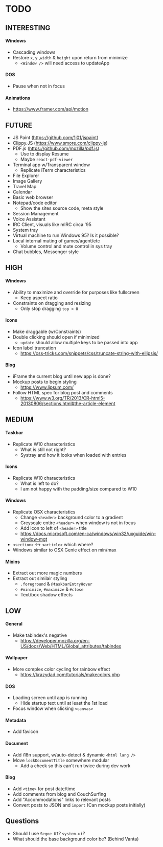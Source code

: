 # TODO

## INTERESTING

#### Windows

- Cascading windows
- Restore `x`, `y` ,`width` & `height` upon return from minimize
  - `<Window />` will need access to updateApp

#### DOS

- Pause when not in focus

#### Animations

- https://www.framer.com/api/motion

## FUTURE

- JS Paint (https://github.com/1j01/jspaint)
- Clippy.JS (https://www.smore.com/clippy-js)
- PDF.js (https://github.com/mozilla/pdf.js)
  - Use to display Resume
  - Maybe `react-pdf-viewer`
- Terminal app w/Transparent window
  - Replicate iTerm characteristics
- File Explorer
- Image Gallery
- Travel Map
- Calendar
- Basic web browser
- Notepad/code editor
  - Show the sites source code, meta style
- Session Management
- Voice Assistant
- IRC Client, visuals like mIRC circa '95
- System tray
- Virtual machine to run Windows 95? Is it possible?
- Local internal muting of games/agent/etc
  - Volume control and mute control in sys tray
- Chat bubbles, Messenger style

## HIGH

#### Windows

- Ability to maximize and override for purposes like fullscreen
  - Keep aspect ratio
- Constraints on dragging and resizing
  - Only stop dragging `top < 0`

#### Icons

- Make draggable (w/Constraints)
- Double clicking should open if minimized
  - `update` should allow multiple keys to be passed into app
- Icon label truncation
  - https://css-tricks.com/snippets/css/truncate-string-with-ellipsis/

#### Blog

- iFrame the current blog until new app is done?
- Mockup posts to begin styling
  - https://www.lipsum.com/
- Follow HTML spec for blog post and comments
  - https://www.w3.org/TR/2013/CR-html5-20130806/sections.html#the-article-element

## MEDIUM

#### Taskbar

- Replicate W10 characteristics
  - What is still not right?
  - Systray and how it looks when loaded with entries

#### Icons

- Replicate W10 characteristics
  - What is left to do?
  - I am not happy with the padding/size compared to W10

#### Windows

- Replicate OSX characteristics
  - Change `<header>` background color to a gradient
  - Greyscale entire `<header>` when window is not in focus
  - Add icon to left of `<header>` title
  - https://docs.microsoft.com/en-ca/windows/win32/uxguide/win-window-mgt
- `<section>` <-> `<article>` which where?
- Windows similar to OSX Genie effect on min/max

#### Mixins

- Extract out more magic numbers
- Extract out similair styling
  - `.foreground` & `@taskbarEntryHover`
  - `#minimize`, `#maximize` & `#close`
  - Text/box shadow effects

## LOW

#### General

- Make tabindex's negative
  - https://developer.mozilla.org/en-US/docs/Web/HTML/Global_attributes/tabindex

#### Wallpaper

- More complex color cycling for rainbow effect
  - https://krazydad.com/tutorials/makecolors.php

#### DOS

- Loading screen until app is running
  - Hide startup text until at least the 1st load
- Focus window when clicking `<canvas>`

#### Metadata

- Add favicon

#### Document

- Add i18n support, w/auto-detect & dynamic `<html lang />`
- Move `lockDocumentTitle` somewhere modular
  - Add a check so this can't run twice during dev work

#### Blog

- Add `<time>` for post date/time
- Add comments from blog and CouchSurfing
- Add "Accommodations" links to relevant posts
- Convert posts to JSON and `import` (Can mockup posts initially)

## Questions

- Should I use `Segoe UI`? `system-ui`?
- What should the base background color be? (Behind Vanta)
